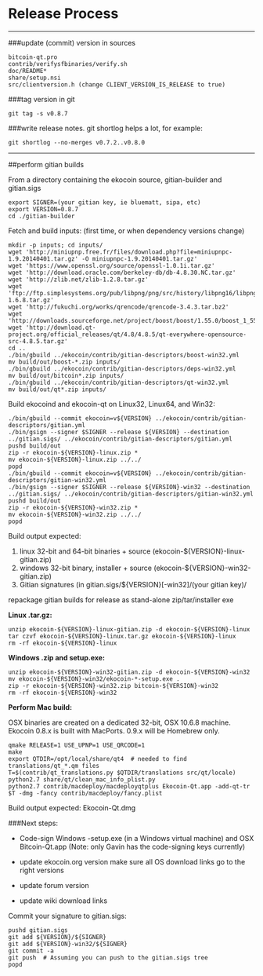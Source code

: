 Release Process
====================

* * *

###update (commit) version in sources


	bitcoin-qt.pro
	contrib/verifysfbinaries/verify.sh
	doc/README*
	share/setup.nsi
	src/clientversion.h (change CLIENT_VERSION_IS_RELEASE to true)

###tag version in git

	git tag -s v0.8.7

###write release notes. git shortlog helps a lot, for example:

	git shortlog --no-merges v0.7.2..v0.8.0

* * *

##perform gitian builds

 From a directory containing the ekocoin source, gitian-builder and gitian.sigs
  
	export SIGNER=(your gitian key, ie bluematt, sipa, etc)
	export VERSION=0.8.7
	cd ./gitian-builder

 Fetch and build inputs: (first time, or when dependency versions change)

	mkdir -p inputs; cd inputs/
	wget 'http://miniupnp.free.fr/files/download.php?file=miniupnpc-1.9.20140401.tar.gz' -O miniupnpc-1.9.20140401.tar.gz'
	wget 'https://www.openssl.org/source/openssl-1.0.1i.tar.gz'
	wget 'http://download.oracle.com/berkeley-db/db-4.8.30.NC.tar.gz'
	wget 'http://zlib.net/zlib-1.2.8.tar.gz'
	wget 'ftp://ftp.simplesystems.org/pub/libpng/png/src/history/libpng16/libpng-1.6.8.tar.gz'
	wget 'http://fukuchi.org/works/qrencode/qrencode-3.4.3.tar.bz2'
	wget 'http://downloads.sourceforge.net/project/boost/boost/1.55.0/boost_1_55_0.tar.bz2'
	wget 'http://download.qt-project.org/official_releases/qt/4.8/4.8.5/qt-everywhere-opensource-src-4.8.5.tar.gz'
	cd ..
	./bin/gbuild ../ekocoin/contrib/gitian-descriptors/boost-win32.yml
	mv build/out/boost-*.zip inputs/
	./bin/gbuild ../ekocoin/contrib/gitian-descriptors/deps-win32.yml
	mv build/out/bitcoin*.zip inputs/
	./bin/gbuild ../ekocoin/contrib/gitian-descriptors/qt-win32.yml
	mv build/out/qt*.zip inputs/

 Build ekocoind and ekocoin-qt on Linux32, Linux64, and Win32:
  
	./bin/gbuild --commit ekocoin=v${VERSION} ../ekocoin/contrib/gitian-descriptors/gitian.yml
	./bin/gsign --signer $SIGNER --release ${VERSION} --destination ../gitian.sigs/ ../ekocoin/contrib/gitian-descriptors/gitian.yml
	pushd build/out
	zip -r ekocoin-${VERSION}-linux.zip *
	mv ekocoin-${VERSION}-linux.zip ../../
	popd
	./bin/gbuild --commit ekocoin=v${VERSION} ../ekocoin/contrib/gitian-descriptors/gitian-win32.yml
	./bin/gsign --signer $SIGNER --release ${VERSION}-win32 --destination ../gitian.sigs/ ../ekocoin/contrib/gitian-descriptors/gitian-win32.yml
	pushd build/out
	zip -r ekocoin-${VERSION}-win32.zip *
	mv ekocoin-${VERSION}-win32.zip ../../
	popd

  Build output expected:

  1. linux 32-bit and 64-bit binaries + source (ekocoin-${VERSION}-linux-gitian.zip)
  2. windows 32-bit binary, installer + source (ekocoin-${VERSION}-win32-gitian.zip)
  3. Gitian signatures (in gitian.sigs/${VERSION}[-win32]/(your gitian key)/

repackage gitian builds for release as stand-alone zip/tar/installer exe

**Linux .tar.gz:**

	unzip ekocoin-${VERSION}-linux-gitian.zip -d ekocoin-${VERSION}-linux
	tar czvf ekocoin-${VERSION}-linux.tar.gz ekocoin-${VERSION}-linux
	rm -rf ekocoin-${VERSION}-linux

**Windows .zip and setup.exe:**

	unzip ekocoin-${VERSION}-win32-gitian.zip -d ekocoin-${VERSION}-win32
	mv ekocoin-${VERSION}-win32/ekocoin-*-setup.exe .
	zip -r ekocoin-${VERSION}-win32.zip bitcoin-${VERSION}-win32
	rm -rf ekocoin-${VERSION}-win32

**Perform Mac build:**

  OSX binaries are created on a dedicated 32-bit, OSX 10.6.8 machine.
  Ekocoin 0.8.x is built with MacPorts.  0.9.x will be Homebrew only.

	qmake RELEASE=1 USE_UPNP=1 USE_QRCODE=1
	make
	export QTDIR=/opt/local/share/qt4  # needed to find translations/qt_*.qm files
	T=$(contrib/qt_translations.py $QTDIR/translations src/qt/locale)
	python2.7 share/qt/clean_mac_info_plist.py
	python2.7 contrib/macdeploy/macdeployqtplus Ekocoin-Qt.app -add-qt-tr $T -dmg -fancy contrib/macdeploy/fancy.plist

 Build output expected: Ekocoin-Qt.dmg

###Next steps:

* Code-sign Windows -setup.exe (in a Windows virtual machine) and
  OSX Bitcoin-Qt.app (Note: only Gavin has the code-signing keys currently)

* update ekocoin.org version
  make sure all OS download links go to the right versions

* update forum version

* update wiki download links

Commit your signature to gitian.sigs:

	pushd gitian.sigs
	git add ${VERSION}/${SIGNER}
	git add ${VERSION}-win32/${SIGNER}
	git commit -a
	git push  # Assuming you can push to the gitian.sigs tree
	popd

